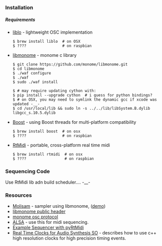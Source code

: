### Installation
##### Requirements
* [liblo](http://liblo.sourceforge.net/) - lightweight OSC implementation
   ``` shell
   $ brew install liblo  # on OSX
   $ ????                # on raspbian
   ```
* [libmonome](https://github.com/monome/libmonome) - monome c library
   ```shell
   $ git clone https://github.com/monome/libmonome.git
   $ cd libmonome
   $ ./waf configure
   $ ./waf
   $ sudo ./waf install

   $ # may require updating cython with:
   $ pip install --upgrade cython  # i guess for python bindings?
   $ # on OSX, you may need to symlink the dynamic gcc if xcode was updated -__-
   $ cd /usr/local/lib && sudo ln -s ../../lib/libSystem.B.dylib libgcc_s.10.5.dylib
   ```
* [Boost](https://www.boost.org/doc/libs/1_71_0/more/getting_started/unix-variants.html) - using Boost threads for multi-platform compatibility
  ```shell
  $ brew install boost  # on osx
  $ ????                # on raspbian
  ```
* [RtMidi](https://www.music.mcgill.ca/~gary/rtmidi/) - portable, cross-platform real time midi
  ```shell
  $ brew install rtmidi  # on osx
  $ ????                 # on raspbian
  ```

### Sequencing Code
Use RtMidi lib adn build scheduler.... -__-

### Resources
* [Molisam](https://github.com/AskBre/Molisam) - sampler using libmonome, ([demo](https://llllllll.co/t/introducing-molisam-simple-monome-live-sampler-written-i-c/4249))
* [libmonome public header](https://github.com/monome/libmonome/blob/master/public/monome.h)
* [monome osc protocol](https://monome.org/docs/osc/)
* [ALSA](https://www.alsa-project.org/alsa-doc/alsa-lib/seq.html) - use this for midi sequencing.
* [Example Sequencer with pyRtMidi](https://github.com/SpotlightKid/python-rtmidi/blob/master/examples/sequencer/sequencer.py)
* [Real Time Clocks for Audio Synthesis SO](https://stackoverflow.com/questions/48448491/c-precise-44100hz-clock-for-real-time-audio-synthesis) - describes how to use c++ high resolution clocks for high precision timing events.
